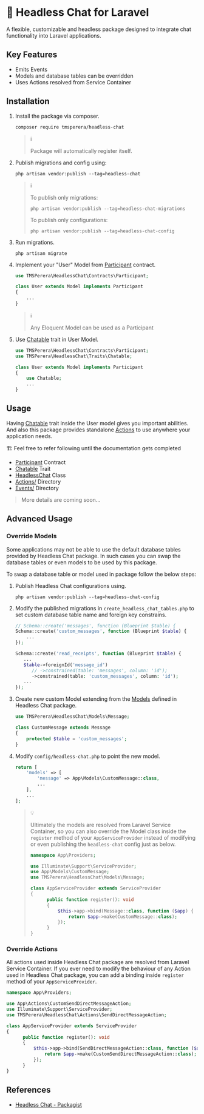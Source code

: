# 💬 Headless Chat for Laravel

A flexible, customizable and headless package designed to integrate chat functionality into Laravel applications.

## Key Features

 - Emits Events
 - Models and database tables can be overridden 
 - Uses Actions resolved from Service Container

## Installation

1. Install the package via composer.

    ```
    composer require tmsperera/headless-chat
    ```
   > ℹ️
   > 
   > Package will automatically register itself.

2. Publish migrations and config using:

    ```
    php artisan vendor:publish --tag=headless-chat
    ```
   
   > ℹ️ 
   > 
   > To publish only migrations:
   > ```
   > php artisan vendor:publish --tag=headless-chat-migrations
   > ```
   > To publish only configurations:
   > ```
   > php artisan vendor:publish --tag=headless-chat-config
   > ```

4. Run migrations.

    ```
    php artisan migrate
    ```

5. Implement your "User" Model from [Participant]([Chatable](/package/src/Contracts/Participant.php)) contract.

    ```php
    use TMSPerera\HeadlessChat\Contracts\Participant;
    
    class User extends Model implements Participant
    {
        ...
    }
    ```
   > ℹ️
   > 
   > Any Eloquent Model can be used as a Participant
   > 

5. Use [Chatable](/package/src/Traits/Chatable.php) trait in User Model.

    ```php
    use TMSPerera\HeadlessChat\Contracts\Participant;
    use TMSPerera\HeadlessChat\Traits\Chatable;
    
    class User extends Model implements Participant
    {
        use Chatable;
        ...
    }
    ```

## Usage

Having [Chatable](/package/src/Traits/Chatable.php) trait inside the User model gives you important abilities. And also this package provides standalone [Actions](package/src/Actions) to use anywhere your application needs.

🏗️ Feel free to refer following until the documentation gets completed

- [Participant](/package/src/Contracts/Participant.php) Contract
- [Chatable](/package/src/Traits/Chatable.php) Trait
- [HeadlessChat](/package/src/HeadlessChat.php) Class
- [Actions/](package/src/Actions) Directory
- [Events/](package/src/Events) Directory

> More details are coming soon...

## Advanced Usage

### Override Models

Some applications may not be able to use the default database tables provided by Headless Chat package. In such cases you can swap the database tables or even models to be used by this package. 

To swap a database table or model used in package follow the below steps:

1. Publish Headless Chat configurations using.

    ```
    php artisan vendor:publish --tag=headless-chat-config
    ```

2. Modify the published migrations in `create_headless_chat_tables.php` to set custom database table name and foreign key constrains.

    ```php
    // Schema::create('messages', function (Blueprint $table) {
    Schema::create('custom_messages', function (Blueprint $table) {
        ...
    });
   
    Schema::create('read_receipts', function (Blueprint $table) {
       ...
       $table->foreignId('message_id')
          // ->constrained(table: 'messages', column: 'id');
          ->constrained(table: 'custom_messages', column: 'id');
       ...
    });
    ```

3. Create new custom Model extending from the [Models](/package/src/Models) defined in Headless Chat package.

    ```php
    use TMSPerera\HeadlessChat\Models\Message;
    
    class CustomMessage extends Message
    {
        protected $table = 'custom_messages';
    }
    ```

4. Modify `config/headless-chat.php` to point the new model.

    ```php
    return [
        'models' => [
            'message' => App\Models\CustomMessage::class,
            ...
        ],
        ...
    ];
    ```

   > 💡 
   > 
   > Ultimately the models are resolved from Laravel Service Container, so you can also override the Model class inside the `register` method of your `AppServiceProvider` instead of modifying or even publishing the `headless-chat` config just as below.
   > 
   > ```php
   > namespace App\Providers;
   > 
   > use Illuminate\Support\ServiceProvider;
   > use App\Models\CustomMessage;
   > use TMSPerera\HeadlessChat\Models\Message;
   > 
   > class AppServiceProvider extends ServiceProvider
   > {
   >       public function register(): void
   >       {
   >           $this->app->bind(Message::class, function ($app) {
   >               return $app->make(CustomMessage::class);
   >           });
   >       }
   > }
   > ```

### Override Actions

All actions used inside Headless Chat package are resolved from Laravel Service Container. If you ever need to modify the behaviour of any Action used in Headless Chat package, you can add a binding inside `register` method of your `AppServiceProvider`.

```php
namespace App\Providers;

use App\Actions\CustomSendDirectMessageAction;
use Illuminate\Support\ServiceProvider;
use TMSPerera\HeadlessChat\Actions\SendDirectMessageAction;

class AppServiceProvider extends ServiceProvider
{
      public function register(): void
      {
          $this->app->bind(SendDirectMessageAction::class, function ($app) {
              return $app->make(CustomSendDirectMessageAction::class);
          });
      }
}
```

## References

* [Headless Chat - Packagist](https://packagist.org/packages/tmsperera/headless-chat)